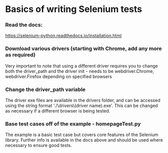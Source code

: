 # Basics of writing Selenium tests

### Read the docs:

https://selenium-python.readthedocs.io/installation.html

### Download various drivers (starting with Chrome, add any more as required)

Very important to note that using a different driver requires you to change both the driver_path and the driver init - needs to be webdriver.Chrome, webdriver.Firefox depending on specified browsers

### Change the driver_path variable

The driver exe files are available in the drivers folder, and can be accessed using the string format './\\drivers\\(driver name).exe'. This can be changed as necessary if a different browser is being tested.

### Base test cases off of the example - homepageTest.py

The example is a basic test case but covers core features of the Selenium library. Further info is available in the docs above and should be used where necessary to ensure good tests.
